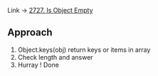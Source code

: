 Link -> [2727. Is Object Empty](https://leetcode.com/problems/is-object-empty/description/?envType=study-plan-v2&envId=30-days-of-javascript)

## Approach
1. Object.keys(obj) return keys or items in array
2. Check length and answer
3. Hurray ! Done